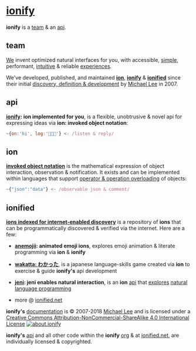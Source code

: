 # [ionify](http://ionify.net)

**ionify** is a [team](#team) & an [api](#api).

## team

[We](https://github.com/orgs/ionify/people)
invent optimized natural interfaces for you, with accessible,
[simple](https://cdn.rawgit.com/ionified/anemojii-ions.iskitz.net/public/),
performant,
[intuitive](https://github.com/ionified/jeni-ions.iskitz.net/blob/public/jeni.play.js)
& reliable
[experiences](http://ionified.net).

We've developed, published, and maintained
[**ion**](#ion), [**ionify**](#api) & [**ionified**](#ionified)
since their initial
[discovery, definition & development](story.md)
by
[Michael Lee](https://github.com/iskitz)
in 2007.


## api

**[ionify](https://github.com/ionify/ionify):
ion implemented for you**, is a flexible, unobtrusive & novel api for expressing
ideas via **ion: invoked object notation**:

```javascript
~{on:'hi', log:'👋🏾🤓'} <- /listen & reply/
```


## ion

[**invoked object notation**](./ions/ion.md)
is the mathematical expression of object interaction, observation & notification.
It exists and can be implemented within languages that support
[operator & operation overloading](https://en.wikipedia.org/wiki/Operator_overloading)
of objects:

```javascript
~{"json":"data"} <- /observable json & comment/
```


## ionified

[**ions indexed for internet-enabled discovery**](http://ionified.net/)
is a repository of **ions** that can be programmatically discovered & verified via the internet. Here are a few:

+ **[anemojii](https://cdn.rawgit.com/ionified/anemojii-ions.iskitz.net/public/): animated emoji ions**,
  explores emoji animation & literate programming via **ion** & **ionify**


+ **[wakatta: わかった](https://cdn.rawgit.com/ionified/wakatta-ions.iskitz.net/public/)**,
  is a japanese language-skills game created via **ion** to
  exercise & guide **ionify's** api development


+ **[jeni](https://github.com/ionified/jeni-ions.iskitz.net/blob/public/jeni.play.js):
  jeni enables natural interaction**, is an **ion**
  [api](https://github.com/ionified/jeni-ions.iskitz.net)
  that
  [explores](https://cdn.rawgit.com/ionified/jeni-ions.iskitz.net/public/)
  [natural language programming](https://en.wikipedia.org/wiki/Natural_language_programming)


+ more @ [ionified.net](http://ionified.net/)


**ionify's** [documentation](https://github.com/ionify/about) is &copy; 2007-2018 [Michael Lee](https://github.com/iskitz/) and is licensed under a
[Creative Commons Attribution-NonCommercial-ShareAlike 4.0 International License](http://creativecommons.org/licenses/by-nc-sa/4.0/) [![about.ionify](https://i.creativecommons.org/l/by-nc-sa/4.0/80x15.png "Creative Commons License")](http://creativecommons.org/licenses/by-nc-sa/4.0/)

**ionify's** [api](https://github.com/ionify/ionify)
and all other code within the **ionify**
[org](https://github.com/ionify/)
& at
[ionified.net](http://ionified.net/),
are individually licensed & copyrighted.
